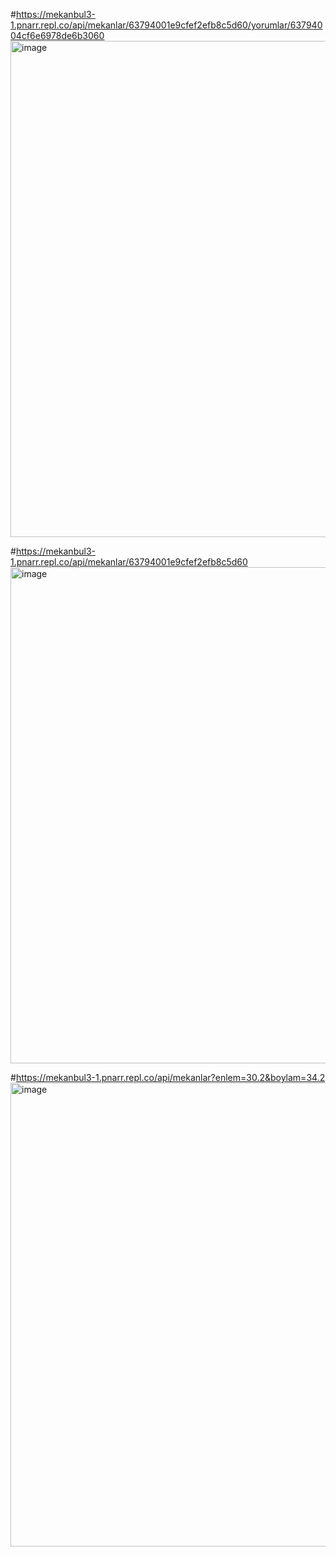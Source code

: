 #https://mekanbul3-1.pnarr.repl.co/api/mekanlar/63794001e9cfef2efb8c5d60/yorumlar/63794004cf6e6978de6b3060
<img width="794" alt="image" src="https://user-images.githubusercontent.com/71606384/202872844-c504b266-8d8d-4174-88f6-e67212aed245.png">

#https://mekanbul3-1.pnarr.repl.co/api/mekanlar/63794001e9cfef2efb8c5d60
<img width="794" alt="image" src="https://user-images.githubusercontent.com/71606384/202872920-974f5139-d314-4a01-9e2c-9ab6eba12629.png">

#https://mekanbul3-1.pnarr.repl.co/api/mekanlar?enlem=30.2&boylam=34.2
<img width="742" alt="image" src="https://user-images.githubusercontent.com/71606384/202872948-1248b259-74eb-4d1f-870b-01666313390b.png">



